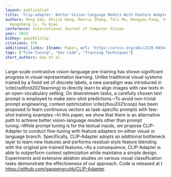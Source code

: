 ```yaml
---
layout: publication
title: 'Clip-adapter: Better Vision-language Models With Feature Adapters'
authors: Peng Gao, Shijie Geng, Renrui Zhang, Teli Ma, Rongyao Fang, Yongfeng Zhang,
  Hongsheng Li, Yu Qiao
conference: International Journal of Computer Vision
year: 2023
bibkey: gao2021clip
citations: 376
additional_links: [{name: Paper, url: 'https://arxiv.org/abs/2110.04544'}]
tags: ["Fine-Tuning", "Has Code", "Training Techniques"]
short_authors: Gao et al.
---
```

Large-scale contrastive vision-language pre-training has shown significant
progress in visual representation learning. Unlike traditional visual systems
trained by a fixed set of discrete labels, a new paradigm was introduced in
\cite\{radford2021learning\} to directly learn to align images with raw texts in
an open-vocabulary setting. On downstream tasks, a carefully chosen text prompt
is employed to make zero-shot predictions.~To avoid non-trivial prompt
engineering, context optimization \cite\{zhou2021coop\} has been proposed to
learn continuous vectors as task-specific prompts with few-shot training
examples.~In this paper, we show that there is an alternative path to achieve
better vision-language models other than prompt tuning.~While prompt tuning is
for the textual inputs, we propose CLIP-Adapter to conduct fine-tuning with
feature adapters on either visual or language branch. Specifically,
CLIP-Adapter adopts an additional bottleneck layer to learn new features and
performs residual-style feature blending with the original pre-trained
features.~As a consequence, CLIP-Adapter is able to outperform context
optimization while maintains a simple design. Experiments and extensive
ablation studies on various visual classification tasks demonstrate the
effectiveness of our approach. Code is released at t
https://github.com/gaopengcuhk/CLIP-Adapter.